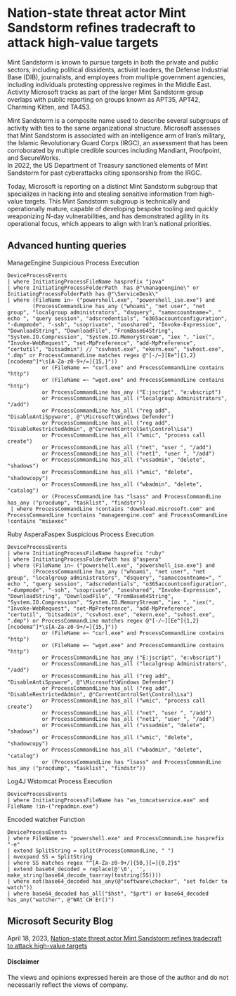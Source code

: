 # Nation-state threat actor Mint Sandstorm refines tradecraft to attack high-value targets
Mint Sandstorm is known to pursue targets in both the private and public sectors, including political dissidents, activist leaders, the Defense Industrial Base (DIB), journalists, and employees from multiple government agencies, including individuals protesting oppressive regimes in the Middle East. Activity Microsoft tracks as part of the larger Mint Sandstorm group overlaps with public reporting on groups known as APT35, APT42, Charming Kitten, and TA453.

Mint Sandstorm is a composite name used to describe several subgroups of activity with ties to the same organizational structure. 
Microsoft assesses that Mint Sandstorm is associated with an intelligence arm of Iran’s military, the Islamic Revolutionary Guard Corps (IRGC), an assessment that has been corroborated by multiple credible sources including Mandiant, Proofpoint, and SecureWorks.  
In 2022, the US Department of Treasury sanctioned elements of Mint Sandstorm for past cyberattacks citing sponsorship from the IRGC.

Today, Microsoft is reporting on a distinct Mint Sandstorm subgroup that specializes in hacking into and stealing sensitive information from high-value targets. 
This Mint Sandstorm subgroup is technically and operationally mature, capable of developing bespoke tooling and quickly weaponizing N-day vulnerabilities, and has demonstrated agility in its operational focus, which appears to align with Iran’s  national priorities.

## Advanced hunting queries
ManageEngine Suspicious Process Execution
```kusto
DeviceProcessEvents
| where InitiatingProcessFileName hasprefix "java"
| where InitiatingProcessFolderPath  has @"\manageengine\" or InitiatingProcessFolderPath has @"\ServiceDesk\"
| where (FileName in~ ("powershell.exe", "powershell_ise.exe") and
        (ProcessCommandLine has_any ("whoami", "net user", "net group", "localgroup administrators", "dsquery", "samaccountname=", " echo ", "query session", "adscredentials", "o365accountconfiguration", "-dumpmode", "-ssh", "usoprivate", "usoshared", "Invoke-Expression", "DownloadString", "DownloadFile", "FromBase64String",  "System.IO.Compression", "System.IO.MemoryStream", "iex ", "iex(", "Invoke-WebRequest", "set-MpPreference", "add-MpPreference", "certutil", "bitsadmin") // "csvhost.exe", "ekern.exe", "svhost.exe", ".dmp" or ProcessCommandLine matches regex @"[-/–][Ee^]{1,2}[ncodema^]*\s[A-Za-z0-9+/=]{15,}"))
           or (FileName =~ "curl.exe" and ProcessCommandLine contains "http")
           or (FileName =~ "wget.exe" and ProcessCommandLine contains "http")
           or ProcessCommandLine has_any ("E:jscript", "e:vbscript")
           or ProcessCommandLine has_all ("localgroup Administrators", "/add")
           or ProcessCommandLine has_all ("reg add", "DisableAntiSpyware", @"\Microsoft\Windows Defender")
           or ProcessCommandLine has_all ("reg add", "DisableRestrictedAdmin", @"CurrentControlSet\Control\Lsa")
           or ProcessCommandLine has_all ("wmic", "process call create")
           or ProcessCommandLine has_all ("net", "user ", "/add")
           or ProcessCommandLine has_all ("net1", "user ", "/add")
           or ProcessCommandLine has_all ("vssadmin", "delete", "shadows")
           or ProcessCommandLine has_all ("wmic", "delete", "shadowcopy")
           or ProcessCommandLine has_all ("wbadmin", "delete", "catalog")
           or (ProcessCommandLine has "lsass" and ProcessCommandLine has_any ("procdump", "tasklist", "findstr"))
 | where ProcessCommandLine !contains "download.microsoft.com" and ProcessCommandLine !contains "manageengine.com" and ProcessCommandLine !contains "msiexec"
```

Ruby AsperaFaspex Suspicious Process Execution
```kusto
DeviceProcessEvents
| where InitiatingProcessFileName hasprefix "ruby"
| where InitiatingProcessFolderPath has @"aspera"
| where (FileName in~ ("powershell.exe", "powershell_ise.exe") and
        (ProcessCommandLine has_any ("whoami", "net user", "net group", "localgroup administrators", "dsquery", "samaccountname=", " echo ", "query session", "adscredentials", "o365accountconfiguration", "-dumpmode", "-ssh", "usoprivate", "usoshared", "Invoke-Expression", "DownloadString", "DownloadFile", "FromBase64String",  "System.IO.Compression", "System.IO.MemoryStream", "iex ", "iex(", "Invoke-WebRequest", "set-MpPreference", "add-MpPreference", "certutil", "bitsadmin", "csvhost.exe", "ekern.exe", "svhost.exe", ".dmp") or ProcessCommandLine matches regex @"[-/–][Ee^]{1,2}[ncodema^]*\s[A-Za-z0-9+/=]{15,}"))
           or (FileName =~ "curl.exe" and ProcessCommandLine contains "http")
           or (FileName =~ "wget.exe" and ProcessCommandLine contains "http")
           or ProcessCommandLine has_any ("E:jscript", "e:vbscript")
           or ProcessCommandLine has_all ("localgroup Administrators", "/add")
           or ProcessCommandLine has_all ("reg add", "DisableAntiSpyware", @"\Microsoft\Windows Defender")
           or ProcessCommandLine has_all ("reg add", "DisableRestrictedAdmin", @"CurrentControlSet\Control\Lsa")
           or ProcessCommandLine has_all ("wmic", "process call create")
           or ProcessCommandLine has_all ("net", "user ", "/add")
           or ProcessCommandLine has_all ("net1", "user ", "/add")
           or ProcessCommandLine has_all ("vssadmin", "delete", "shadows")
           or ProcessCommandLine has_all ("wmic", "delete", "shadowcopy")
           or ProcessCommandLine has_all ("wbadmin", "delete", "catalog")
           or (ProcessCommandLine has "lsass" and ProcessCommandLine has_any ("procdump", "tasklist", "findstr"))
```

Log4J Wstomcat Process Execution
```kusto
DeviceProcessEvents
| where InitiatingProcessFileName has "ws_tomcatservice.exe" and FileName !in~("repadmin.exe")
```

Encoded watcher Function
```kusto
DeviceProcessEvents 
| where FileName =~ "powershell.exe" and ProcessCommandLine hasprefix "-e"
| extend SplitString = split(ProcessCommandLine, " ")
| mvexpand SS = SplitString 
| where SS matches regex "^[A-Za-z0-9+/]{50,}[=]{0,2}$"
| extend base64_decoded = replace(@'\0', '', make_string(base64_decode_toarray(tostring(SS))))
| where not(base64_decoded has_any(@"software\checker", "set folder to watch"))
| where base64_decoded has_all("$hst", "$prt") or base64_decoded has_any("watcher", @"WAt`CH`Er()")
```

## Microsoft Security Blog
April 18, 2023, [Nation-state threat actor Mint Sandstorm refines tradecraft to attack high-value targets](https://www.microsoft.com/en-us/security/blog/2023/04/18/nation-state-threat-actor-mint-sandstorm-refines-tradecraft-to-attack-high-value-targets/)

#### Disclaimer
The views and opinions expressed herein are those of the author and do not necessarily reflect the views of company.
